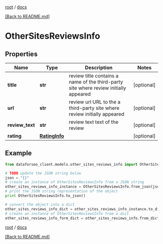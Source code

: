 [root](./../ "root") / [docs](./ "docs")

[[Back to README.md]](./../README.md "[Back to README.md]")

# OtherSitesReviewsInfo

## Properties

Name | Type | Description | Notes
------------ | ------------- | ------------- | -------------
**title** | **str** | review title contains a name of the third-party site where review initially appeared | [optional]
**url** | **str** | review url URL to the a third-party site where review initially appeared | [optional]
**review_text** | **str** | review text text of the review | [optional]
**rating** | [**RatingInfo**](RatingInfo.md) |  | [optional]

## Example

```python
from dataforseo_client.models.other_sites_reviews_info import OtherSitesReviewsInfo

# TODO update the JSON string below
json = "{}"
# create an instance of OtherSitesReviewsInfo from a JSON string
other_sites_reviews_info_instance = OtherSitesReviewsInfo.from_json(json)
# print the JSON string representation of the object
print OtherSitesReviewsInfo.to_json()

# convert the object into a dict
other_sites_reviews_info_dict = other_sites_reviews_info_instance.to_dict()
# create an instance of OtherSitesReviewsInfo from a dict
other_sites_reviews_info_form_dict = other_sites_reviews_info.from_dict(other_sites_reviews_info_dict)
```

  

[root](./../ "root") / [docs](./ "docs")

[[Back to README.md]](./../README.md "[Back to README.md]")